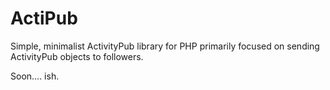 # ActiPub
Simple, minimalist ActivityPub library for PHP primarily focused on sending ActivityPub objects to followers.

Soon.... ish.
